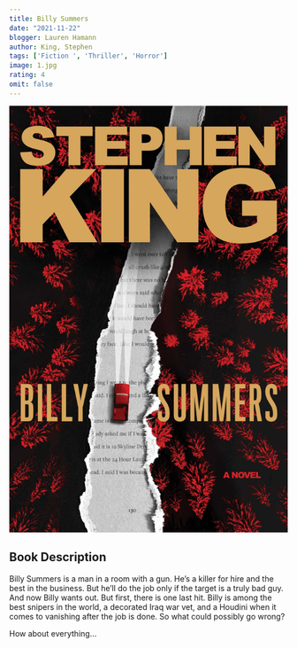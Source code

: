 ```yaml
---
title: Billy Summers
date: "2021-11-22"
blogger: Lauren Hamann
author: King, Stephen
tags: ['Fiction ', 'Thriller', 'Horror']
image: 1.jpg
rating: 4
omit: false
---
```


![Book Cover](1.jpg)

## Book Description

Billy Summers is a man in a room with a gun. He’s a killer for hire and the best in the business. But he’ll do the job only if the target is a truly bad guy. And now Billy wants out. But first, there is one last hit. Billy is among the best snipers in the world, a decorated Iraq war vet, and a Houdini when it comes to vanishing after the job is done. So what could possibly go wrong?

How about everything...
